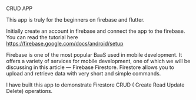 CRUD APP

This app is truly for the beginners on firebase and flutter.

Initially create an account in firebase and connect the app to the firebase. You can read the tutorial here https://firebase.google.com/docs/android/setup


Firebase is one of the most popular BaaS used in mobile development. It offers a variety of services for mobile development, one of which we will be discussing in this article — Firebase Firestore. Firestore allows you to upload and retrieve data with very short and simple commands.

I have built this app to demonstrate Firestore CRUD ( Create Read Update Delete) operations.
